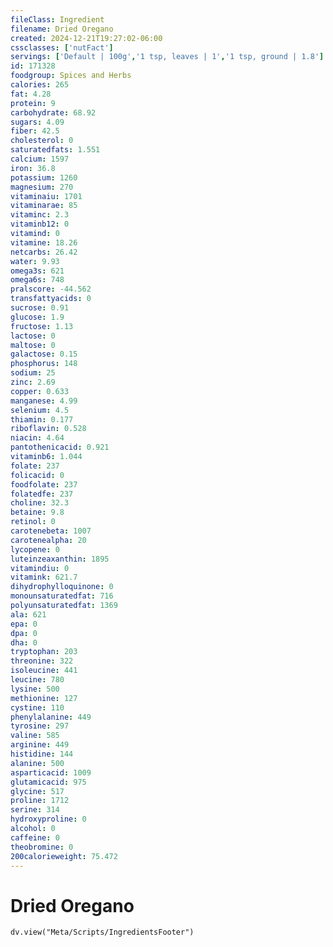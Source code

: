 ```yaml
---
fileClass: Ingredient
filename: Dried Oregano
created: 2024-12-21T19:27:02-06:00
cssclasses: ['nutFact']
servings: ['Default | 100g','1 tsp, leaves | 1','1 tsp, ground | 1.8']
id: 171328
foodgroup: Spices and Herbs
calories: 265
fat: 4.28
protein: 9
carbohydrate: 68.92
sugars: 4.09
fiber: 42.5
cholesterol: 0
saturatedfats: 1.551
calcium: 1597
iron: 36.8
potassium: 1260
magnesium: 270
vitaminaiu: 1701
vitaminarae: 85
vitaminc: 2.3
vitaminb12: 0
vitamind: 0
vitamine: 18.26
netcarbs: 26.42
water: 9.93
omega3s: 621
omega6s: 748
pralscore: -44.562
transfattyacids: 0
sucrose: 0.91
glucose: 1.9
fructose: 1.13
lactose: 0
maltose: 0
galactose: 0.15
phosphorus: 148
sodium: 25
zinc: 2.69
copper: 0.633
manganese: 4.99
selenium: 4.5
thiamin: 0.177
riboflavin: 0.528
niacin: 4.64
pantothenicacid: 0.921
vitaminb6: 1.044
folate: 237
folicacid: 0
foodfolate: 237
folatedfe: 237
choline: 32.3
betaine: 9.8
retinol: 0
carotenebeta: 1007
carotenealpha: 20
lycopene: 0
luteinzeaxanthin: 1895
vitamindiu: 0
vitamink: 621.7
dihydrophylloquinone: 0
monounsaturatedfat: 716
polyunsaturatedfat: 1369
ala: 621
epa: 0
dpa: 0
dha: 0
tryptophan: 203
threonine: 322
isoleucine: 441
leucine: 780
lysine: 500
methionine: 127
cystine: 110
phenylalanine: 449
tyrosine: 297
valine: 585
arginine: 449
histidine: 144
alanine: 500
asparticacid: 1009
glutamicacid: 975
glycine: 517
proline: 1712
serine: 314
hydroxyproline: 0
alcohol: 0
caffeine: 0
theobromine: 0
200calorieweight: 75.472
---
```


# Dried Oregano

```dataviewjs
dv.view("Meta/Scripts/IngredientsFooter")
```